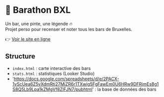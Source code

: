 # 🍺 Barathon BXL

Un bar, une pinte, une légende 🔥  
Projet perso pour recenser et noter tous les bars de Bruxelles.

👉 [Voir le site en ligne](https://grandaro68.github.io/barathon-bxl/barathon-bxl/)

## Structure
- `index.html` : carte interactive des bars
- `stats.html` : statistiques (Looker Studio)
- 'https://docs.google.com/spreadsheets/d/e/2PACX-1vScUea6Z5vXdmRtj27MiZR6r1TXwig5FgFawEm0U6HRw9DFRjmEs8g1S8Q5Lb9Lpa1kZMgVf8ZlFJN7/pubhtml' : la base de données des bars
